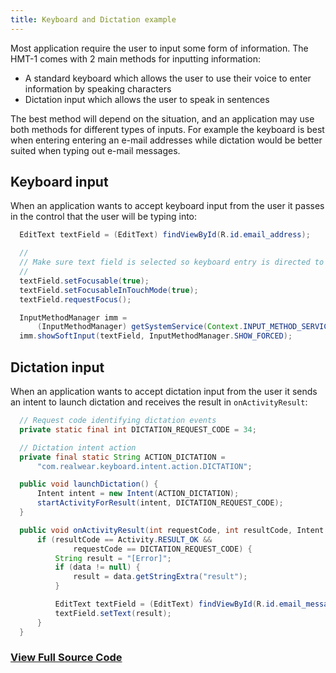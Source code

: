```yaml
---
title: Keyboard and Dictation example
---
```


Most application require the user to input some form of information. The HMT-1 comes with 2 main methods for inputting information:

* A standard keyboard which allows the user to use their voice to enter information by speaking characters
* Dictation input which allows the user to speak in sentences

The best method will depend on the situation, and an application may use both methods for different types of inputs. For example the keyboard is best when entering entering an e-mail addresses while dictation would be better suited when typing out e-mail messages.

## Keyboard input

When an application wants to accept keyboard input from the user it passes in the control that the user will be typing into:

```java
  EditText textField = (EditText) findViewById(R.id.email_address);

  //
  // Make sure text field is selected so keyboard entry is directed to it
  //
  textField.setFocusable(true);
  textField.setFocusableInTouchMode(true);
  textField.requestFocus();

  InputMethodManager imm =
      (InputMethodManager) getSystemService(Context.INPUT_METHOD_SERVICE);
  imm.showSoftInput(textField, InputMethodManager.SHOW_FORCED);
```

## Dictation input

When an application wants to accept dictation input from the user it sends an intent to launch dictation and receives the result in `onActivityResult`:

```java
  // Request code identifying dictation events
  private static final int DICTATION_REQUEST_CODE = 34;

  // Dictation intent action
  private final static String ACTION_DICTATION =
      "com.realwear.keyboard.intent.action.DICTATION";

  public void launchDictation() {
      Intent intent = new Intent(ACTION_DICTATION);
      startActivityForResult(intent, DICTATION_REQUEST_CODE);
  }

  public void onActivityResult(int requestCode, int resultCode, Intent data) {
      if (resultCode == Activity.RESULT_OK &&
              requestCode == DICTATION_REQUEST_CODE) {
          String result = "[Error]";
          if (data != null) {
              result = data.getStringExtra("result");
          }

          EditText textField = (EditText) findViewById(R.id.email_message);
          textField.setText(result);
      }
  }
```

### [View Full Source Code](https://github.com/realwear/Developer-Examples/blob/master/hmt1developerexamples/src/main/java/com/realwear/hmt1developerexamples/DictationActivity.java)